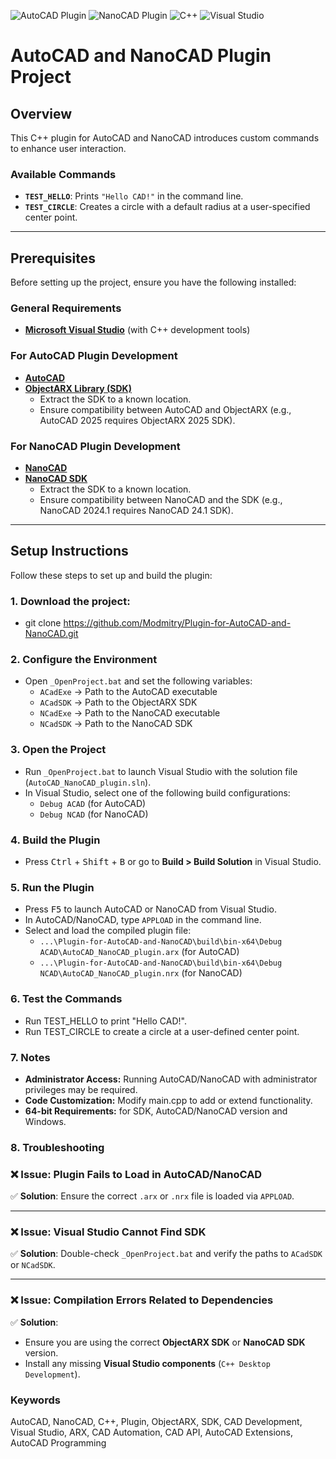 ![AutoCAD Plugin](https://img.shields.io/badge/AutoCAD-Plugin-blue)
![NanoCAD Plugin](https://img.shields.io/badge/NanoCAD-Plugin-green)
![C++](https://img.shields.io/badge/C++-17-blue)
![Visual Studio](https://img.shields.io/badge/Visual%20Studio-2022-purple)

# AutoCAD and NanoCAD Plugin Project  

## Overview  

This C++ plugin for AutoCAD and NanoCAD introduces custom commands to enhance user interaction.  

### Available Commands  
- **`TEST_HELLO`**: Prints `"Hello CAD!"` in the command line.  
- **`TEST_CIRCLE`**: Creates a circle with a default radius at a user-specified center point.  

---

## Prerequisites  

Before setting up the project, ensure you have the following installed:  

### General Requirements  
- **[Microsoft Visual Studio](https://visualstudio.microsoft.com/)** (with C++ development tools)  

### For AutoCAD Plugin Development  
- **[AutoCAD](https://www.autodesk.com/products/autocad/overview)**  
- **[ObjectARX Library (SDK)](https://aps.autodesk.com/developer/overview/autocad-objectarx-sdk-downloads)**  
  - Extract the SDK to a known location.  
  - Ensure compatibility between AutoCAD and ObjectARX (e.g., AutoCAD 2025 requires ObjectARX 2025 SDK).  

### For NanoCAD Plugin Development  
- **[NanoCAD](https://www.nanocad.ru/products/platforma/download/)**  
- **[NanoCAD SDK](https://developer.nanocad.ru/)**  
  - Extract the SDK to a known location.  
  - Ensure compatibility between NanoCAD and the SDK (e.g., NanoCAD 2024.1 requires NanoCAD 24.1 SDK).  

---

## Setup Instructions  

Follow these steps to set up and build the plugin:  

### 1. Download the project:
- git clone https://github.com/Modmitry/Plugin-for-AutoCAD-and-NanoCAD.git
### 2. Configure the Environment  
- Open `_OpenProject.bat` and set the following variables:  
  - `ACadExe` → Path to the AutoCAD executable  
  - `ACadSDK` → Path to the ObjectARX SDK  
  - `NCadExe` → Path to the NanoCAD executable  
  - `NCadSDK` → Path to the NanoCAD SDK  

### 3. Open the Project  
- Run `_OpenProject.bat` to launch Visual Studio with the solution file (`AutoCAD_NanoCAD_plugin.sln`).  
- In Visual Studio, select one of the following build configurations:  
  - `Debug ACAD` (for AutoCAD)  
  - `Debug NCAD` (for NanoCAD)  

### 4. Build the Plugin  
- Press <kbd>Ctrl</kbd> + <kbd>Shift</kbd> + <kbd>B</kbd> or go to **Build > Build Solution** in Visual Studio.  

### 5. Run the Plugin  
- Press <kbd>F5</kbd> to launch AutoCAD or NanoCAD from Visual Studio.  
- In AutoCAD/NanoCAD, type `APPLOAD` in the command line.  
- Select and load the compiled plugin file:  
  - `...\Plugin-for-AutoCAD-and-NanoCAD\build\bin-x64\Debug ACAD\AutoCAD_NanoCAD_plugin.arx` (for AutoCAD)  
  - `...\Plugin-for-AutoCAD-and-NanoCAD\build\bin-x64\Debug NCAD\AutoCAD_NanoCAD_plugin.nrx` (for NanoCAD)  

### 6. Test the Commands  
 - Run TEST_HELLO to print "Hello CAD!".
 - Run TEST_CIRCLE to create a circle at a user-defined center point.

### 7. Notes
 - **Administrator Access:** Running AutoCAD/NanoCAD with administrator privileges may be required.
 - **Code Customization:** Modify main.cpp to add or extend functionality.
 - **64-bit Requirements:** for SDK, AutoCAD/NanoCAD version and Windows.

### 8. Troubleshooting
### ❌ Issue: Plugin Fails to Load in AutoCAD/NanoCAD  
✅ **Solution**: Ensure the correct `.arx` or `.nrx` file is loaded via `APPLOAD`.  

---

### ❌ Issue: Visual Studio Cannot Find SDK  
✅ **Solution**: Double-check `_OpenProject.bat` and verify the paths to `ACadSDK` or `NCadSDK`.  

---

### ❌ Issue: Compilation Errors Related to Dependencies  
✅ **Solution**:  
- Ensure you are using the correct **ObjectARX SDK** or **NanoCAD SDK** version.  
- Install any missing **Visual Studio components** (`C++ Desktop Development`).

### Keywords  
AutoCAD, NanoCAD, C++, Plugin, ObjectARX, SDK, CAD Development, Visual Studio, ARX, CAD Automation, CAD API, AutoCAD Extensions, AutoCAD Programming
